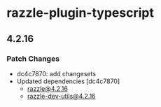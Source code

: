 # razzle-plugin-typescript

## 4.2.16

### Patch Changes

- dc4c7870: add changesets
- Updated dependencies [dc4c7870]
  - razzle@4.2.16
  - razzle-dev-utils@4.2.16
